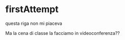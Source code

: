 # firstAttempt
questa riga non mi piaceva





Ma la cena di classe la facciamo in videoconferenza??
